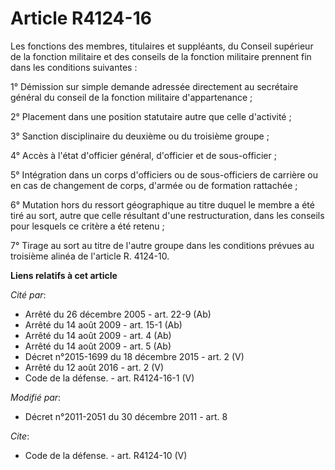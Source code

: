 # Article R4124-16

Les fonctions des membres, titulaires et suppléants, du Conseil supérieur de la fonction militaire et des conseils de la
fonction militaire prennent fin dans les conditions suivantes : 

1° Démission sur simple demande adressée directement au secrétaire général du conseil de la fonction militaire
d'appartenance ; 

2° Placement dans une position statutaire autre que celle d'activité ; 

3° Sanction disciplinaire du deuxième ou du troisième groupe ; 

4° Accès à l'état d'officier général, d'officier et de sous-officier ; 

5° Intégration dans un corps d'officiers ou de sous-officiers de carrière ou en cas de changement de corps, d'armée ou de
formation rattachée ; 

6° Mutation hors du ressort géographique au titre duquel le membre a été tiré au sort, autre que celle résultant d'une
restructuration, dans les conseils pour lesquels ce critère a été retenu ; 

7° Tirage au sort au titre de l'autre groupe dans les conditions prévues au troisième alinéa de l'article R. 4124-10.

**Liens relatifs à cet article**

_Cité par_:

  - Arrêté du 26 décembre 2005 - art. 22-9 (Ab)
  - Arrêté du 14 août 2009 - art. 15-1 (Ab)
  - Arrêté du 14 août 2009 - art. 4 (Ab)
  - Arrêté du 14 août 2009 - art. 5 (Ab)
  - Décret n°2015-1699 du 18 décembre 2015 - art. 2 (V)
  - Arrêté du 12 août 2016 - art. 2 (V)
  - Code de la défense. - art. R4124-16-1 (V)

_Modifié par_:

  - Décret n°2011-2051 du 30 décembre 2011 - art. 8

_Cite_:

  - Code de la défense. - art. R4124-10 (V)
